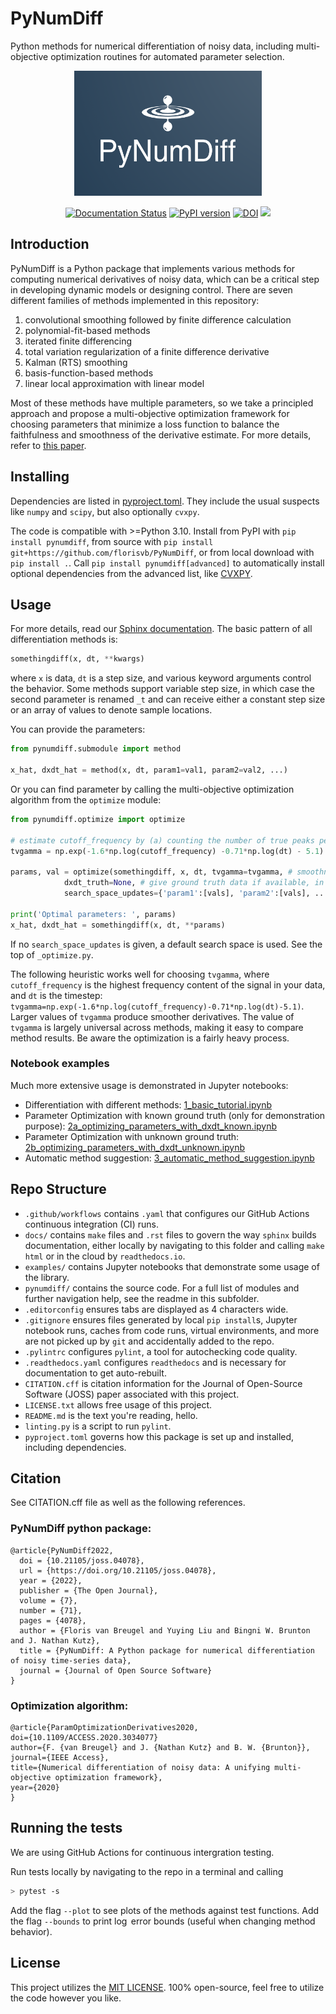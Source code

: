 # PyNumDiff

Python methods for numerical differentiation of noisy data, including multi-objective optimization routines for automated parameter selection.

<p align="center">
  <a href="https://pynumdiff.readthedocs.io/master/">
    <img alt="Python for Numerical Differentiation of noisy time series data" src="https://raw.githubusercontent.com/florisvb/PyNumDiff/master/logo.png" width="300" height="200" />
  </a>
</p>

<p align="center">
    <a href='https://pynumdiff.readthedocs.io/master/'>
        <img src='https://app.readthedocs.org/projects/pynumdiff/badge/?version=master' alt='Documentation Status' /></a>
    <a href="https://badge.fury.io/py/pynumdiff">
        <img src="https://badge.fury.io/py/pynumdiff.svg" alt="PyPI version" height="18"></a>
    <a href="https://zenodo.org/badge/latestdoi/159711175">
        <img src="https://zenodo.org/badge/159711175.svg" alt="DOI"></a>
    <a href="https://joss.theoj.org/papers/102257ee4b0142bf49bc18d7c810e9d5">
        <img src="https://joss.theoj.org/papers/102257ee4b0142bf49bc18d7c810e9d5/status.svg"></a>
</p>

## Introduction

PyNumDiff is a Python package that implements various methods for computing numerical derivatives of noisy data, which can be a critical step in developing dynamic models or designing control. There are seven different families of methods implemented in this repository:

1. convolutional smoothing followed by finite difference calculation
2. polynomial-fit-based methods
3. iterated finite differencing
4. total variation regularization of a finite difference derivative
5. Kalman (RTS) smoothing
6. basis-function-based methods
7. linear local approximation with linear model

Most of these methods have multiple parameters, so we take a principled approach and propose a multi-objective optimization framework for choosing parameters that minimize a loss function to balance the faithfulness and smoothness of the derivative estimate. For more details, refer to [this paper](https://doi.org/10.1109/ACCESS.2020.3034077).

## Installing

Dependencies are listed in [pyproject.toml](https://github.com/florisvb/PyNumDiff/blob/master/pyproject.toml). They include the usual suspects like `numpy` and `scipy`, but also optionally `cvxpy`.

The code is compatible with >=Python 3.10. Install from PyPI with `pip install pynumdiff`, from source with `pip install git+https://github.com/florisvb/PyNumDiff`, or from local download with `pip install .`. Call `pip install pynumdiff[advanced]` to automatically install optional dependencies from the advanced list, like [CVXPY](https://www.cvxpy.org).

## Usage

For more details, read our [Sphinx documentation](https://pynumdiff.readthedocs.io/master/). The basic pattern of all differentiation methods is:

```python
somethingdiff(x, dt, **kwargs)
```

where `x` is data, `dt` is a step size, and various keyword arguments control the behavior. Some methods support variable step size, in which case the second parameter is renamed `_t` and can receive either a constant step size or an array of values to denote sample locations.

You can provide the parameters:
```python
from pynumdiff.submodule import method

x_hat, dxdt_hat = method(x, dt, param1=val1, param2=val2, ...)     
```

Or you can find parameter by calling the multi-objective optimization algorithm from the `optimize` module:
```python
from pynumdiff.optimize import optimize

# estimate cutoff_frequency by (a) counting the number of true peaks per second in the data or (b) look at power spectra and choose cutoff
tvgamma = np.exp(-1.6*np.log(cutoff_frequency) -0.71*np.log(dt) - 5.1) # see https://ieeexplore.ieee.org/abstract/document/9241009

params, val = optimize(somethingdiff, x, dt, tvgamma=tvgamma, # smoothness hyperparameter which defaults to None if dxdt_truth given
            dxdt_truth=None, # give ground truth data if available, in which case tvgamma goes unused
            search_space_updates={'param1':[vals], 'param2':[vals], ...})

print('Optimal parameters: ', params)
x_hat, dxdt_hat = somethingdiff(x, dt, **params)
```
If no `search_space_updates` is given, a default search space is used. See the top of `_optimize.py`.

The following heuristic works well for choosing `tvgamma`, where `cutoff_frequency` is the highest frequency content of the signal in your data, and `dt` is the timestep: `tvgamma=np.exp(-1.6*np.log(cutoff_frequency)-0.71*np.log(dt)-5.1)`. Larger values of `tvgamma` produce smoother derivatives. The value of `tvgamma` is largely universal across methods, making it easy to compare method results. Be aware the optimization is a fairly heavy process.

### Notebook examples

Much more extensive usage is demonstrated in Jupyter notebooks:
* Differentiation with different methods: [1_basic_tutorial.ipynb](https://github.com/florisvb/PyNumDiff/blob/master/examples/1_basic_tutorial.ipynb)
* Parameter Optimization with known ground truth (only for demonstration purpose):  [2a_optimizing_parameters_with_dxdt_known.ipynb](https://github.com/florisvb/PyNumDiff/blob/master/examples/2a_optimizing_parameters_with_dxdt_known.ipynb)
* Parameter Optimization with unknown ground truth: [2b_optimizing_parameters_with_dxdt_unknown.ipynb](https://github.com/florisvb/PyNumDiff/blob/master/examples/2b_optimizing_parameters_with_dxdt_unknown.ipynb)
* Automatic method suggestion: [3_automatic_method_suggestion.ipynb](https://github.com/florisvb/PyNumDiff/blob/master/examples/3_automatic_method_suggestion.ipynb)

## Repo Structure

- `.github/workflows` contains `.yaml` that configures our GitHub Actions continuous integration (CI) runs.
- `docs/` contains `make` files and `.rst` files to govern the way `sphinx` builds documentation, either locally by navigating to this folder and calling `make html` or in the cloud by `readthedocs.io`.
- `examples/` contains Jupyter notebooks that demonstrate some usage of the library.
- `pynumdiff/` contains the source code. For a full list of modules and further navigation help, see the readme in this subfolder.
- `.editorconfig` ensures tabs are displayed as 4 characters wide.
- `.gitignore` ensures files generated by local `pip install`s, Jupyter notebook runs, caches from code runs, virtual environments, and more are not picked up by `git` and accidentally added to the repo.
- `.pylintrc` configures `pylint`, a tool for autochecking code quality.
- `.readthedocs.yaml` configures `readthedocs` and is necessary for documentation to get auto-rebuilt.
- `CITATION.cff` is citation information for the Journal of Open-Source Software (JOSS) paper associated with this project.
- `LICENSE.txt` allows free usage of this project.
- `README.md` is the text you're reading, hello.
- `linting.py` is a script to run `pylint`.
- `pyproject.toml` governs how this package is set up and installed, including dependencies.

## Citation

See CITATION.cff file as well as the following references.

### PyNumDiff python package:

    @article{PyNumDiff2022,
      doi = {10.21105/joss.04078},
      url = {https://doi.org/10.21105/joss.04078},
      year = {2022},
      publisher = {The Open Journal},
      volume = {7},
      number = {71},
      pages = {4078},
      author = {Floris van Breugel and Yuying Liu and Bingni W. Brunton and J. Nathan Kutz},
      title = {PyNumDiff: A Python package for numerical differentiation of noisy time-series data},
      journal = {Journal of Open Source Software}
    }

### Optimization algorithm:

    @article{ParamOptimizationDerivatives2020, 
    doi={10.1109/ACCESS.2020.3034077}
    author={F. {van Breugel} and J. {Nathan Kutz} and B. W. {Brunton}}, 
    journal={IEEE Access}, 
    title={Numerical differentiation of noisy data: A unifying multi-objective optimization framework}, 
    year={2020}
    }

## Running the tests

We are using GitHub Actions for continuous intergration testing.

Run tests locally by navigating to the repo in a terminal and calling
```bash
> pytest -s
```

Add the flag `--plot` to see plots of the methods against test functions. Add the flag `--bounds` to print $\log$ error bounds (useful when changing method behavior).

## License

This project utilizes the [MIT LICENSE](https://github.com/florisvb/PyNumDiff/blob/master/LICENSE.txt).
100% open-source, feel free to utilize the code however you like. 
